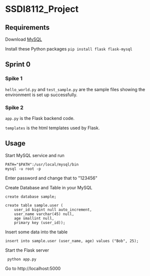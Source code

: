 # SSDI8112_Project

## Requirements
Download [MySQL](https://dev.mysql.com/downloads/mysql/)

Install these Python packages
`pip install flask flask-mysql`



## Sprint 0 
### Spike 1
`hello_world.py` and `test_sample.py` are the sample files showing the environment is set up successfully. 

### Spike 2
`app.py` is the Flask backend code.

`templates` is the html templates used by Flask.

 ## Usage
 Start MySQL service and run
 ```shell script
PATH="$PATH":/usr/local/mysql/bin
mysql -u root -p 
```

Enter password and change that to "123456"

 Create Database and Table in your MySQL
 ```mysql
create database sample;

create table sample.user (
     user_id bigint null auto_increment,
     user_name varchar(45) null,
     age smallint null,
     primary key (user_id));
```

Insert some data into the table
```mysql
insert into sample.user (user_name, age) values ("Bob", 25);
```

Start the Flask server
```shell script
 python app.py
```

Go to http://localhost:5000
 
 